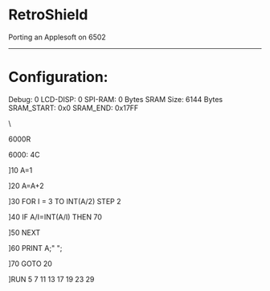# RetroShield

Porting an Applesoft on 6502

----------------------------------------------

Configuration:
==============
Debug:      0
LCD-DISP:   0
SPI-RAM:    0 Bytes
SRAM Size:  6144 Bytes
SRAM_START: 0x0
SRAM_END:   0x17FF

\

6000R

6000: 4C

]10 A=1

]20 A=A+2

]30 FOR I = 3 TO INT(A/2) STEP 2

]40 IF A/I=INT(A/I) THEN 70

]50 NEXT

]60 PRINT A;" ";

]70 GOTO 20

]RUN
5 7 11 13 17 19 23 29
